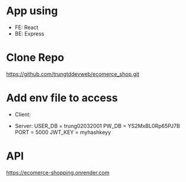 # App using
- FE: React 
- BE: Express

# Clone Repo
https://github.com/trungtddevweb/ecomerce_shop.git

# Add env file to access 
- Client: 

- Server: 
USER_DB = trung02032001
PW_DB = YS2MxBL0Rp65PJ7B
PORT = 5000
JWT_KEY = myhashkeyy

# API 
https://ecomerce-shopping.onrender.com
